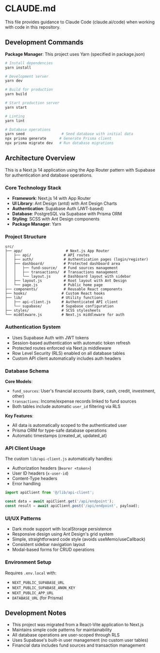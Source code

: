 # CLAUDE.md

This file provides guidance to Claude Code (claude.ai/code) when working with code in this repository.

## Development Commands

**Package Manager**: This project uses Yarn (specified in package.json)

```bash
# Install dependencies
yarn install

# Development server
yarn dev

# Build for production
yarn build

# Start production server
yarn start

# Linting
yarn lint

# Database operations
yarn seed                 # Seed database with initial data
npx prisma generate      # Generate Prisma client
npx prisma migrate dev   # Run database migrations
```

## Architecture Overview

This is a Next.js 14 application using the App Router pattern with Supabase for authentication and database operations.

### Core Technology Stack
- **Framework**: Next.js 14 with App Router
- **UI Library**: Ant Design (antd) with Ant Design Charts
- **Authentication**: Supabase Auth (JWT-based)
- **Database**: PostgreSQL via Supabase with Prisma ORM
- **Styling**: SCSS with Ant Design components
- **Package Manager**: Yarn

### Project Structure
```
src/
├── app/                    # Next.js App Router
│   ├── api/               # API routes
│   ├── auth/              # Authentication pages (login/register)
│   ├── dashboard/         # Protected dashboard area
│   │   ├── fund-source/   # Fund sources management
│   │   ├── transactions/  # Transactions management
│   │   └── layout.js      # Dashboard layout with sidebar
│   ├── layout.js          # Root layout with Ant Design
│   └── page.js            # Public home page
├── components/            # Reusable React components
├── hooks/                # Custom React hooks
├── lib/                  # Utility functions
│   ├── api-client.js     # Authenticated API client
│   └── supabase/         # Supabase configuration
├── styles/               # SCSS stylesheets
└── middleware.js         # Next.js middleware for auth
```

### Authentication System
- Uses Supabase Auth with JWT tokens
- Session-based authentication with automatic token refresh
- Protected routes enforced via Next.js middleware
- Row Level Security (RLS) enabled on all database tables
- Custom API client automatically includes auth headers

### Database Schema
**Core Models**:
- `fund_sources`: User's financial accounts (bank, cash, credit, investment, other)
- `transactions`: Income/expense records linked to fund sources
- Both tables include automatic `user_id` filtering via RLS

**Key Features**:
- All data is automatically scoped to the authenticated user
- Prisma ORM for type-safe database operations
- Automatic timestamps (created_at, updated_at)

### API Client Usage
The custom `lib/api-client.js` automatically handles:
- Authorization headers (`Bearer <token>`)
- User ID headers (`x-user-id`)
- Content-Type headers
- Error handling

```javascript
import apiClient from '@/lib/api-client';

const data = await apiClient.get('/api/endpoint');
const result = await apiClient.post('/api/endpoint', payload);
```

### UI/UX Patterns
- Dark mode support with localStorage persistence
- Responsive design using Ant Design's grid system
- Simple, straightforward code style (avoids useMemo/useCallback)
- Consistent sidebar navigation layout
- Modal-based forms for CRUD operations

### Environment Setup
Requires `.env.local` with:
- `NEXT_PUBLIC_SUPABASE_URL`
- `NEXT_PUBLIC_SUPABASE_ANON_KEY`
- `NEXT_PUBLIC_APP_URL`
- `DATABASE_URL` (for Prisma)

## Development Notes

- This project was migrated from a React-Vite application to Next.js
- Maintains simple code patterns for maintainability
- All database operations are user-scoped through RLS
- Uses Supabase's built-in user management (no custom user tables)
- Financial data includes fund sources and transaction management